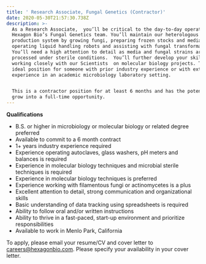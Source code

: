 ```yaml
---
title: ' Research Associate, Fungal Genetics (Contractor)'
date: 2020-05-30T21:57:30.738Z
description: >-
  As a Research Associate,  you’ll be critical to the day-to-day operations of
  Hexagon Bio’s Fungal Genetics team. You’ll maintain our heterologous
  production system by growing fungi, preparing frozen stocks and media,
  operating liquid handling robots and assisting with fungal transformations.
  You’ll need a high attention to detail as media and fungal strains are
  processed under sterile conditions.  You’ll further develop your skills by
  working closely with our Scientists  on molecular biology projects. This is an
  ideal position for someone with prior industry experience or with extensive
  experience in an academic microbiology laboratory setting.


  This is a contractor position for at least 6 months and has the potential to
  grow into a full-time opportunity.
---
```

**Qualifications**

* B.S.  or higher in microbiology or molecular biology or related degree preferred
* Available to commit to a  6 month contract
* 1+ years industry experience required
* Experience operating autoclaves, glass washers, pH meters and balances is required
* Experience in molecular biology techniques and microbial sterile techniques is required
* Experience in molecular biology techniques is preferred
* Experience working with filamentous fungi or actinomycetes is a plus
* Excellent attention to detail, strong communication and organizational skills
* Basic understanding of data tracking using spreadsheets is required
* Ability to follow oral and/or written instructions
* Ability to thrive in a fast-paced, start-up environment and prioritize responsibilities
* Available to work in Menlo Park, California 

To apply, please email your resume/CV and cover letter to careers@hexagonbio.com. Please specify your availability in your cover letter.
